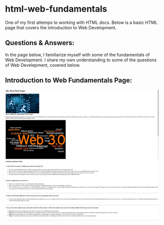 # html-web-fundamentals

One of my first attemps to working with HTML docs.
Below is a basic HTML page that covers the introduction to Web Development.

## Questions & Answers:

In the page below, I familiarize myself with some of the fundamentals of Web Development.
I share my own understanding to some of the questions of Web Develepment, covered below.

## Introduction to Web Fundamentals Page:

<img src="/screenshots-of-page/webDev1.JPG" alt="web fundamentals page 1">
<img src="/screenshots-of-page/webDev2.JPG" alt="web fundamentals page 2">
